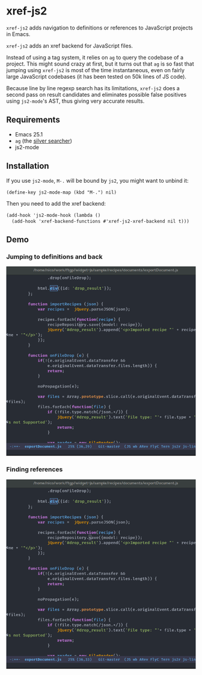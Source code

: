 # xref-js2

`xref-js2` adds navigation to definitions or references to JavaScript projects
in Emacs.

`xref-js2` adds an xref backend for JavaScript files.

Instead of using a tag system, it relies on `ag` to query the codebase of a
project.  This might sound crazy at first, but it turns out that `ag` is so fast
that jumping using `xref-js2` is most of the time instantaneous, even on fairly
large JavaScript codebases (it has been tested on 50k lines of JS code).

Because line by line regexp search has its limitations, `xref-js2` does a second
pass on result candidates and eliminates possible false positives using
`js2-mode`'s AST, thus giving very accurate results.

## Requirements

- Emacs 25.1
- `ag` (the [silver searcher](http://geoff.greer.fm/ag/))
- js2-mode

## Installation

If you use `js2-mode`, `M-.` will be bound by `js2`, you might want to unbind it:

```
(define-key js2-mode-map (kbd "M-.") nil)
```

Then you need to add the xref backend:

```
(add-hook 'js2-mode-hook (lambda ()
  (add-hook 'xref-backend-functions #'xref-js2-xref-backend nil t)))
```

## Demo

### Jumping to definitions and back
![jump-to-definition.gif](screencasts/jump-to-definition.gif)

### Finding references
![jump-to-references.gif](screencasts/jump-to-references.gif)

